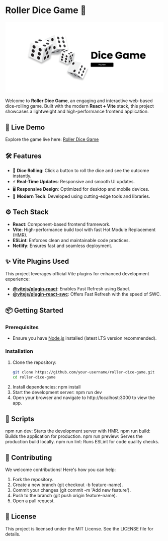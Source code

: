 # Roller Dice Game 🎲

![Roller Dice Game Screenshot](public/Dice-Game.png)

Welcome to **Roller Dice Game**, an engaging and interactive web-based dice-rolling game. Built with the modern **React + Vite** stack, this project showcases a lightweight and high-performance frontend application.

## 🚀 Live Demo

Explore the game live here: [Roller Dice Game](https://rollerdice-game.netlify.app/)

## 🛠 Features

- 🎲 **Dice Rolling**: Click a button to roll the dice and see the outcome instantly.
- ⚡ **Real-Time Updates**: Responsive and smooth UI updates.
- 🖥️ **Responsive Design**: Optimized for desktop and mobile devices.
- 🚀 **Modern Tech**: Developed using cutting-edge tools and libraries.

## ⚙️ Tech Stack

- **React**: Component-based frontend framework.
- **Vite**: High-performance build tool with fast Hot Module Replacement (HMR).
- **ESLint**: Enforces clean and maintainable code practices.
- **Netlify**: Ensures fast and seamless deployment.

## ✨ Vite Plugins Used

This project leverages official Vite plugins for enhanced development experience:

- **[@vitejs/plugin-react](https://github.com/vitejs/vite-plugin-react)**: Enables Fast Refresh using Babel.
- **[@vitejs/plugin-react-swc](https://github.com/vitejs/vite-plugin-react-swc)**: Offers Fast Refresh with the speed of SWC.

## 📦 Getting Started

### Prerequisites

- Ensure you have [Node.js](https://nodejs.org/) installed (latest LTS version recommended).

### Installation

1. Clone the repository:
   ```bash
   git clone https://github.com/your-username/roller-dice-game.git
   cd roller-dice-game
2. Install dependencies:
   npm install
3. Start the development server:
   npm run dev
4. Open your browser and navigate to http://localhost:3000 to view the app.

## 📜 Scripts
npm run dev: Starts the development server with HMR.
npm run build: Builds the application for production.
npm run preview: Serves the production build locally.
npm run lint: Runs ESLint for code quality checks.

## 🤝 Contributing
We welcome contributions! Here's how you can help:

1. Fork the repository.
2. Create a new branch (git checkout -b feature-name).
3. Commit your changes (git commit -m 'Add new feature').
4. Push to the branch (git push origin feature-name).
5. Open a pull request.

## 📄 License
This project is licensed under the MIT License. See the LICENSE file for details.
